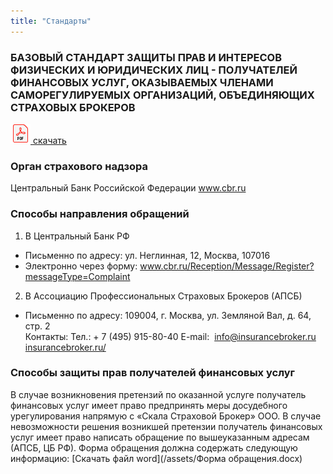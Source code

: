 ```yaml
---
title: "Стандарты"
---
```


### БАЗОВЫЙ СТАНДАРТ ЗАЩИТЫ ПРАВ И ИНТЕРЕСОВ ФИЗИЧЕСКИХ И ЮРИДИЧЕСКИХ ЛИЦ - ПОЛУЧАТЕЛЕЙ ФИНАНСОВЫХ УСЛУГ, ОКАЗЫВАЕМЫХ ЧЛЕНАМИ САМОРЕГУЛИРУЕМЫХ ОРГАНИЗАЦИЙ, ОБЪЕДИНЯЮЩИХ СТРАХОВЫХ БРОКЕРОВ
<a href="/assets/Базовый стандарт защиты прав и интересов физических и юридических лиц....pdf"><img src="/assets/images/pdf32.png"/> cкачать </a>

### Орган страхового надзора
Центральный Банк Российской Федерации
<a href="https://www.cbr.ru" target="_blank">www.cbr.ru</a>

### Способы направления обращений
1. В Центральный Банк РФ
- Письменно по адресу: ул. Неглинная, 12, Москва, 107016
- Электронно через форму:
<a href="https://www.cbr.ru/Reception/Message/Register?messageType=Complaint" target="_blank">www.cbr.ru/Reception/Message/Register?messageType=Complaint</a>

2. В Ассоциацию Профессиональных Страховых Брокеров (АПСБ)
- Письменно по адресу: 109004, г. Москва, ул. Земляной Вал, д. 64, стр. 2<br>
Контакты:
Тел.: + 7 (495) 915-80-40
E-mail:  info@insurancebroker.ru
<a href="http://insurancebroker.ru/" target="_blank">insurancebroker.ru/</a>


### Способы защиты прав получателей финансовых услуг
В случае возникновения претензий по оказанной услуге получатель финансовых услуг
имеет право предпринять меры досудебного урегулирования напрямую с «Скала
Страховой Брокер» ООО. В случае невозможности решения возникшей претензии
получатель финансовых услуг имеет право написать обращение по вышеуказанным
адресам (АПСБ, ЦБ РФ).
Форма обращения должна содержать следующую информацию:
[Скачать файл word](/assets/Форма обращения.docx)
